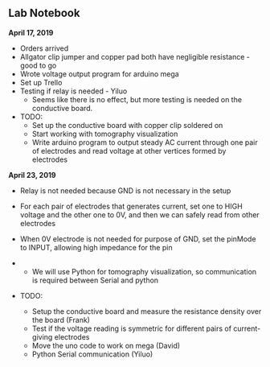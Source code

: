 Lab Notebook
------

__April 17, 2019__

* Orders arrived
* Allgator clip jumper and copper pad both have negligible resistance - good to go
* Wrote voltage output program for arduino mega
* Set up Trello
* Testing if relay is needed - Yiluo
	* Seems like there is no effect, but more testing is needed on the conductive board.
* TODO:
	* Set up the conductive board with copper clip soldered on
	* Start working with tomography visualization
	* Write arduino program to output steady AC current through one pair of electrodes and read voltage at other vertices formed by electrodes


__April 23, 2019__

* Relay is not needed because GND is not necessary in the setup
* For each pair of electrodes that generates current, set one to HIGH voltage and the other one to 0V, and then we can safely read from other electrodes
* When 0V electrode is not needed for purpose of GND, set the pinMode to INPUT, allowing high impedance for the pin
* * We will use Python for tomography visualization, so communication is required between Serial and python


* TODO:
	* Setup the conductive board and measure the resistance density over the board (Frank)
	* Test if the voltage reading is symmetric for different pairs of current-giving electrodes
	* Move the uno code to work on mega (David)
	* Python Serial communication (Yiluo)